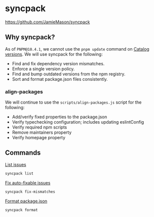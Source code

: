 # syncpack

<https://github.com/JamieMason/syncpack>

## Why syncpack?

As of `PNPM@10.4.1`, we cannot use the `pnpm update` command on [Catalog versions](https://pnpm.io/catalogs#caveats). We will use
syncpack for the following:

- Find and fix dependency version mismatches.
- Enforce a single version policy.
- Find and bump outdated versions from the npm registry.
- Sort and format package.json files consistently.

### align-packages

We will continue to use the `scripts/align-packages.js` script for the following:

- Add/verify fixed properties to the package.json
- Verify typechecking configuration; includes updating eslintConfig
- Verify required npm scripts
- Remove maintainers property
- Verify homepage property

## Commands

[List issues](https://jamiemason.github.io/syncpack/command/list/)

```sh
syncpack list
```

[Fix auto-fixable issues](https://jamiemason.github.io/syncpack/command/fix-mismatches/)

```sh
syncpack fix-mismatches
```

[Format package.json](https://jamiemason.github.io/syncpack/command/format/)

```sh
syncpack format
```
